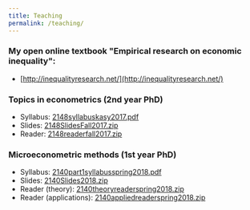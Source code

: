 ```yaml
---
title: Teaching
permalink: /teaching/
---
```


### My open online textbook "Empirical research on economic inequality":
* [http://inequalityresearch.net/](http://inequalityresearch.net/) 



### Topics in econometrics (2nd year PhD)

* Syllabus: [2148syllabuskasy2017.pdf](/files/papers/2148syllabuskasy2017.pdf) 
* Slides: [2148SlidesFall2017.zip](/files/papers/2148SlidesFall2017.zip) 
* Reader: [2148readerfall2017.zip](/files/papers/2148readerfall2017.zip) 


### Microeconometric methods (1st year PhD)
* Syllabus: [2140part1syllabusspring2018.pdf](/files/papers/2140part1syllabusspring2018.pdf) 
* Slides: [2140Slides2018.zip](/files/papers/2140Slides2018.zip) 
* Reader (theory): [2140theoryreaderspring2018.zip](/files/papers/2140theoryreaderspring2018.zip) 
* Reader (applications): [2140appliedreaderspring2018.zip](/files/papers/2140appliedreaderspring2018.zip) 